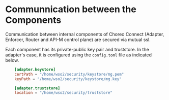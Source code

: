 # Communnication between the Components

Communication between internal components of Choreo Connect (Adapter, Enforcer, Router and API-M control plane) are secured via mutual ssl.

Each component has its private-public key pair and truststore. In the adapter's case, it is configured using the `config.toml` file as indicated below.

```toml
    [adapter.keystore] 
    certPath = "/home/wso2/security/keystore/mg.pem"
    keyPath = "/home/wso2/security/keystore/mg.key"

    [adapter.truststore]
    location = "/home/wso2/security/truststore"
```
